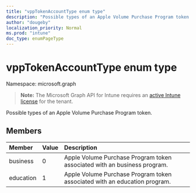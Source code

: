 ```yaml
---
title: "vppTokenAccountType enum type"
description: "Possible types of an Apple Volume Purchase Program token."
author: "dougeby"
localization_priority: Normal
ms.prod: "intune"
doc_type: enumPageType
---
```


# vppTokenAccountType enum type

Namespace: microsoft.graph

> **Note:** The Microsoft Graph API for Intune requires an [active Intune license](https://go.microsoft.com/fwlink/?linkid=839381) for the tenant.

Possible types of an Apple Volume Purchase Program token.

## Members
|Member|Value|Description|
|:---|:---|:---|
|business|0|Apple Volume Purchase Program token associated with an business program.|
|education|1|Apple Volume Purchase Program token associated with an education program.|





